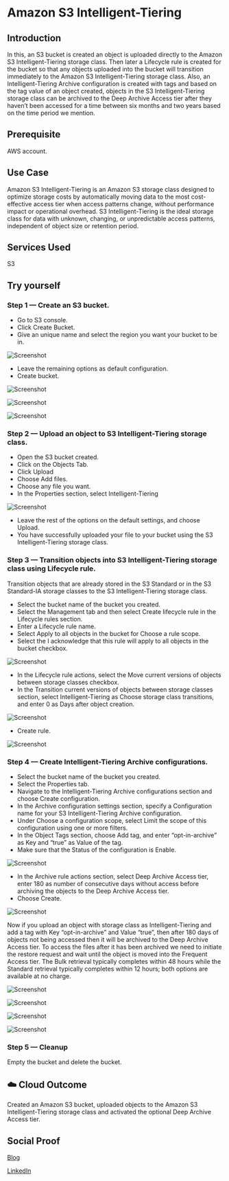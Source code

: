 # Amazon S3 Intelligent-Tiering

## Introduction

In this, an S3 bucket is created an object is uploaded directly to the Amazon S3 Intelligent-Tiering storage class.
Then later a Lifecycle rule is created for the bucket so that any objects uploaded into the bucket will transition immediately to the Amazon S3 Intelligent-Tiering storage class. Also, an Intelligent-Tiering Archive configuration is created with tags and based on the tag value of an object created, objects in the S3 Intelligent-Tiering storage class can be archived to the Deep Archive Access tier after they haven’t been accessed for a time between six months and two years based on the time period we mention. 

## Prerequisite

AWS account.

## Use Case

Amazon S3 Intelligent-Tiering is an Amazon S3 storage class designed to optimize storage costs by automatically moving data to the most cost-effective access tier when access patterns change, without performance impact or operational overhead. S3 Intelligent-Tiering is the ideal storage class for data with unknown, changing, or unpredictable access patterns, independent of object size or retention period.

## Services Used

S3

## Try yourself

### Step 1 — Create an S3 bucket.
- Go to S3 console.
- Click Create Bucket.
- Give an unique name and select the region you want your bucket to be in.

![Screenshot](https://github.com/aaditunni/100DaysOfCloud/blob/main/Journey/035/day35.JPG)

- Leave the remaining options as default configuration.
- Create bucket.

![Screenshot](https://github.com/aaditunni/100DaysOfCloud/blob/main/Journey/035/day35.1.JPG)

![Screenshot](https://github.com/aaditunni/100DaysOfCloud/blob/main/Journey/035/day35.2.JPG)

![Screenshot](https://github.com/aaditunni/100DaysOfCloud/blob/main/Journey/035/day35.3.JPG)

### Step 2 — Upload an object to S3 Intelligent-Tiering storage class. 
- Open the S3 bucket created.
- Click on the Objects Tab.
- Click Upload
- Choose Add files.
- Choose any file you want.
- In the Properties section, select Intelligent-Tiering

![Screenshot](https://github.com/aaditunni/100DaysOfCloud/blob/main/Journey/035/day35.4.JPG)

- Leave the rest of the options on the default settings, and choose Upload.
- You have successfully uploaded your file to your bucket using the S3 Intelligent-Tiering storage class.

### Step 3 — Transition objects into S3 Intelligent-Tiering storage class using Lifecycle rule.
Transition objects that are already stored in the S3 Standard or in the S3 Standard-IA storage classes to the S3 Intelligent-Tiering storage class.
- Select the bucket name of the bucket you created.
- Select the Management tab and then select Create lifecycle rule in the Lifecycle rules section.
- Enter a Lifecycle rule name.
- Select Apply to all objects in the bucket for Choose a rule scope.
- Select the I acknowledge that this rule will apply to all objects in the bucket checkbox.

![Screenshot](https://github.com/aaditunni/100DaysOfCloud/blob/main/Journey/035/day35.5.JPG)

- In the Lifecycle rule actions, select the Move current versions of objects between storage classes checkbox.
- In the Transition current versions of objects between storage classes section, select Intelligent-Tiering as Choose storage class transitions, and enter 0 as Days after object creation.

![Screenshot](https://github.com/aaditunni/100DaysOfCloud/blob/main/Journey/035/day35.6.JPG)

- Create rule.

![Screenshot](https://github.com/aaditunni/100DaysOfCloud/blob/main/Journey/035/day35.7.JPG)

### Step 4 — Create Intelligent-Tiering Archive configurations.
- Select the bucket name of the bucket you created.
- Select the Properties tab.
- Navigate to the Intelligent-Tiering Archive configurations section and choose Create configuration.
- In the Archive configuration settings section, specify a Configuration name for your S3 Intelligent-Tiering Archive configuration.
- Under Choose a configuration scope, select Limit the scope of this configuration using one or more filters.
- In the Object Tags section, choose Add tag, and enter “opt-in-archive” as Key and “true” as Value of the tag.
- Make sure that the Status of the configuration is Enable.

![Screenshot](https://github.com/aaditunni/100DaysOfCloud/blob/main/Journey/035/day35.8.JPG)

- In the Archive rule actions section, select Deep Archive Access tier, enter 180 as number of consecutive days without access before archiving the objects to the Deep Archive Access tier.
- Choose Create.

![Screenshot](https://github.com/aaditunni/100DaysOfCloud/blob/main/Journey/035/day35.9.JPG)

Now if you upload an object with storage class as Intelligent-Tiering and add a tag with Key “opt-in-archive” and Value “true”, then after 180 days of objects not being accessed then it will be archived to the Deep Archive Access tier. To access the files after it has been archived we need to initiate the restore request and wait until the object is moved into the Frequent Access tier.
The Bulk retrieval typically completes within 48 hours while the Standard retrieval typically completes within 12 hours; both options are available at no charge.

![Screenshot](https://github.com/aaditunni/100DaysOfCloud/blob/main/Journey/035/day35.10.JPG)

![Screenshot](https://github.com/aaditunni/100DaysOfCloud/blob/main/Journey/035/day35.11.JPG)

![Screenshot](https://github.com/aaditunni/100DaysOfCloud/blob/main/Journey/035/day35.12.JPG)

![Screenshot](https://github.com/aaditunni/100DaysOfCloud/blob/main/Journey/035/day35.13.JPG)


### Step 5 — Cleanup
Empty the bucket and delete the bucket.

## ☁️ Cloud Outcome

Created an Amazon S3 bucket, uploaded objects to the Amazon S3 Intelligent-Tiering storage class and activated the optional Deep Archive Access tier.

## Social Proof

[Blog](https://dev.to/aaditunni/amazon-s3-intelligent-tiering-1f93)

[LinkedIn](https://www.linkedin.com/posts/aaditunni_100daysofcloud-aws-cloud-activity-7027619153825906689-5P3X?utm_source=share&utm_medium=member_desktop)

